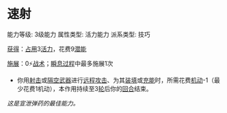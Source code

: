 # 速射

能力等级: 3级能力
属性类型: 活力能力
派系类型: 技巧

<aside>

[获得](https://www.notion.so/1b3d619a067b8027ba38e2c1caf9d84b?pvs=21)：[占用](https://www.notion.so/1b3d619a067b8028a794de6ceed96ec0?pvs=21)3[活力](https://www.notion.so/1b3d619a067b805391c0d92f6a9c2e06?pvs=21)，花费9[潜能](https://www.notion.so/1b3d619a067b80c2bdb4c721adc30021?pvs=21)

</aside>

<aside>

[施展](https://www.notion.so/1b3d619a067b80f38dccf027f026b32f?pvs=21)：0⚡️[战术](https://www.notion.so/1b3d619a067b8051b6eaffd160aee01c?pvs=21)；[瞬息过程](https://www.notion.so/1b3d619a067b80aaa52efa8a891fe3ad?pvs=21)中最多施展1次

- 你用[射击](https://www.notion.so/1b3d619a067b80c69daad16fd44ea01d?pvs=21)或[隔空武器](https://www.notion.so/1b3d619a067b804d857ec4bdf120ddb2?pvs=21)进行[远程攻击](https://www.notion.so/1b4d619a067b805f8c27e6cffc369b74?pvs=21)、为其[装填](https://www.notion.so/1b3d619a067b802780a7f5d5de199883?pvs=21)或[充能](https://www.notion.so/1b3d619a067b8070b1c2f929944deec5?pvs=21)时，所需花费[机动](https://www.notion.so/1b3d619a067b80ae8db3fa0eb0eb24d8?pvs=21)-1（最少花费1机动），本作用持续至3[轮](https://www.notion.so/1b3d619a067b80aeb62df5a99bfb8a82?pvs=21)后你的[回合](https://www.notion.so/1b3d619a067b80d5b828fcef065cc971?pvs=21)结束。
</aside>

*这是宣泄弹药的最佳能力。*